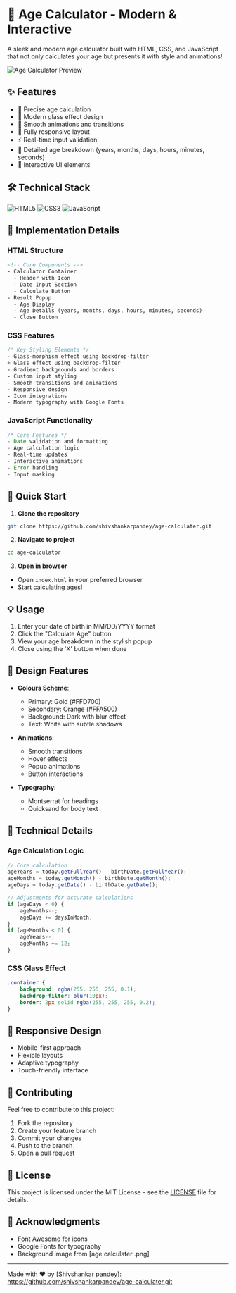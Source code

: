 # 🌟 Age Calculator - Modern & Interactive

A sleek and modern age calculator built with HTML, CSS, and JavaScript that not only calculates your age but presents it with style and animations!

![Age Calculator Preview](preview.gif)

## ✨ Features

- 🎯 Precise age calculation
- 🎨 Modern glass effect design
- 🌈 Smooth animations and transitions
- 📱 Fully responsive layout
- ⚡ Real-time input validation
- 🔢 Detailed age breakdown (years, months, days, hours, minutes, seconds)
- 🎉 Interactive UI elements

## 🛠️ Technical Stack

![HTML5](https://img.shields.io/badge/HTML5-E34F26?style=for-the-badge&logo=html5&logoColor=white)
![CSS3](https://img.shields.io/badge/CSS3-1572B6?style=for-the-badge&logo=css3&logoColor=white)
![JavaScript](https://img.shields.io/badge/JavaScript-F7DF1E?style=for-the-badge&logo=javascript&logoColor=black)

## 🎯 Implementation Details

### HTML Structure
```html
<!-- Core Components -->
- Calculator Container
  - Header with Icon
  - Date Input Section
  - Calculate Button
- Result Popup
  - Age Display
  - Age Details (years, months, days, hours, minutes, seconds)
  - Close Button
```

### CSS Features
```css
/* Key Styling Elements */
- Glass-morphism effect using backdrop-filter
+ Glass effect using backdrop-filter
- Gradient backgrounds and borders
- Custom input styling
- Smooth transitions and animations
- Responsive design
- Icon integrations
- Modern typography with Google Fonts
```

### JavaScript Functionality
```javascript
/* Core Features */
- Date validation and formatting
- Age calculation logic
- Real-time updates
- Interactive animations
- Error handling
- Input masking
```

## 🚀 Quick Start

1. **Clone the repository**
```bash
git clone https://github.com/shivshankarpandey/age-calculater.git
```

2. **Navigate to project**
```bash
cd age-calculator
```

3. **Open in browser**
- Open `index.html` in your preferred browser
- Start calculating ages!

## 💡 Usage

1. Enter your date of birth in MM/DD/YYYY format
2. Click the "Calculate Age" button
3. View your age breakdown in the stylish popup
4. Close using the 'X' button when done

## 🎨 Design Features

- **Colours Scheme**:
  - Primary: Gold (#FFD700)
  - Secondary: Orange (#FFA500)
  - Background: Dark with blur effect
  - Text: White with subtle shadows

- **Animations**:
  - Smooth transitions
  - Hover effects
  - Popup animations
  - Button interactions

- **Typography**:
  - Montserrat for headings
  - Quicksand for body text

## 🔧 Technical Details

### Age Calculation Logic
```javascript
// Core calculation
ageYears = today.getFullYear() - birthDate.getFullYear();
ageMonths = today.getMonth() - birthDate.getMonth();
ageDays = today.getDate() - birthDate.getDate();

// Adjustments for accurate calculations
if (ageDays < 0) {
    ageMonths--;
    ageDays += daysInMonth;
}
if (ageMonths < 0) {
    ageYears--;
    ageMonths += 12;
}
```

### CSS Glass Effect
```css
.container {
    background: rgba(255, 255, 255, 0.1);
    backdrop-filter: blur(10px);
    border: 2px solid rgba(255, 255, 255, 0.2);
}
```

## 📱 Responsive Design

- Mobile-first approach
- Flexible layouts
- Adaptive typography
- Touch-friendly interface

## 🤝 Contributing

Feel free to contribute to this project:
1. Fork the repository
2. Create your feature branch
3. Commit your changes
4. Push to the branch
5. Open a pull request

## 📄 License

This project is licensed under the MIT License - see the [LICENSE](LICENSE) file for details.

## 🙏 Acknowledgments

- Font Awesome for icons
- Google Fonts for typography
- Background image from [age calculater .png]

---
Made with ❤️ by [Shivshankar pandey]: https://github.com/shivshankarpandey/age-calculater.git

